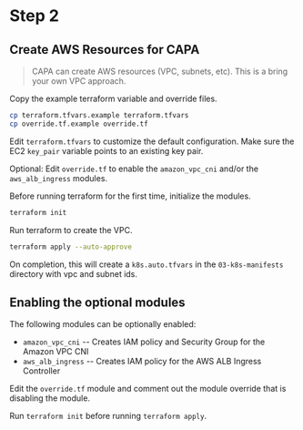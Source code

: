 # Step 2
## Create AWS Resources for CAPA

> CAPA can create AWS resources (VPC, subnets, etc). This is a bring your own VPC approach.

Copy the example terraform variable and override files.

```bash
cp terraform.tfvars.example terraform.tfvars
cp override.tf.example override.tf
```

Edit `terraform.tfvars` to customize the default configuration. Make sure the EC2 `key_pair` variable points to an existing key pair.

Optional: Edit `override.tf` to enable the `amazon_vpc_cni` and/or the `aws_alb_ingress` modules.

Before running terraform for the first time, initialize the modules.

```bash
terraform init
```

Run terraform to create the VPC.

```bash
terraform apply --auto-approve
```

On completion, this will create a `k8s.auto.tfvars` in the `03-k8s-manifests` directory with vpc and subnet ids.

## Enabling the optional modules

The following modules can be optionally enabled:
* `amazon_vpc_cni` -- Creates IAM policy and Security Group for the Amazon VPC CNI
* `aws_alb_ingress` -- Creates IAM policy for the AWS ALB Ingress Controller

Edit the `override.tf` module and comment out the module override that is disabling the module.

Run `terraform init` before running `terraform apply`.
